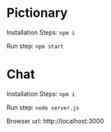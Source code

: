# Pictionary

Installation Steps:
`npm i`

Run step:
`npm start`

# Chat

Installation Steps:
`npm i`

Run step:
`node server.js`

Browser url: http://localhost:3000
